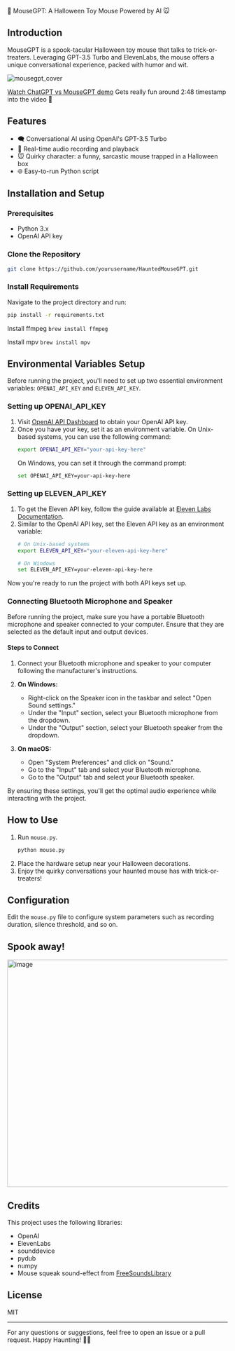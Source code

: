 🎃 MouseGPT: A Halloween Toy Mouse Powered by AI 🐭

## Introduction

MouseGPT is a spook-tacular Halloween toy mouse that talks to trick-or-treaters. Leveraging GPT-3.5 Turbo and ElevenLabs, the mouse offers a unique conversational experience, packed with humor and wit.

![mousegpt_cover](https://github.com/SidU/mousegpt/assets/4107912/84985806-d443-4801-af23-4b3c6bff49d1)

[Watch ChatGPT vs MouseGPT demo](https://www.youtube.com/watch?v=aFIaXpRkP18)
Gets really fun around 2:48 timestamp into the video 🎃

## Features

- 🗨️ Conversational AI using OpenAI's GPT-3.5 Turbo
- 🎤 Real-time audio recording and playback
- 🐭 Quirky character: a funny, sarcastic mouse trapped in a Halloween box
- 🌐 Easy-to-run Python script

## Installation and Setup

### Prerequisites

- Python 3.x
- OpenAI API key

### Clone the Repository

```bash
git clone https://github.com/yourusername/HauntedMouseGPT.git
```

### Install Requirements

Navigate to the project directory and run:

```bash
pip install -r requirements.txt
```

Install ffmpeg
`brew install ffmpeg`

Install mpv
`brew install mpv`

## Environmental Variables Setup

Before running the project, you'll need to set up two essential environment variables: `OPENAI_API_KEY` and `ELEVEN_API_KEY`.

### Setting up OPENAI_API_KEY

1. Visit [OpenAI API Dashboard](https://platform.openai.com/account/api-keys) to obtain your OpenAI API key.
2. Once you have your key, set it as an environment variable. On Unix-based systems, you can use the following command:
    ```bash
    export OPENAI_API_KEY="your-api-key-here"
    ```
    On Windows, you can set it through the command prompt:
    ```bash
    set OPENAI_API_KEY=your-api-key-here
    ```

### Setting up ELEVEN_API_KEY

1. To get the Eleven API key, follow the guide available at [Eleven Labs Documentation](https://docs.elevenlabs.io/introduction).
2. Similar to the OpenAI API key, set the Eleven API key as an environment variable:
    ```bash
    # On Unix-based systems
    export ELEVEN_API_KEY="your-eleven-api-key-here"
    ```
    ```bash
    # On Windows
    set ELEVEN_API_KEY=your-eleven-api-key-here
    ```

Now you're ready to run the project with both API keys set up.

### Connecting Bluetooth Microphone and Speaker

Before running the project, make sure you have a portable Bluetooth microphone and speaker connected to your computer. Ensure that they are selected as the default input and output devices.

#### Steps to Connect

1. Connect your Bluetooth microphone and speaker to your computer following the manufacturer's instructions.
  
2. **On Windows:**
    - Right-click on the Speaker icon in the taskbar and select "Open Sound settings."
    - Under the "Input" section, select your Bluetooth microphone from the dropdown.
    - Under the "Output" section, select your Bluetooth speaker from the dropdown.
  
3. **On macOS:**
    - Open "System Preferences" and click on "Sound."
    - Go to the "Input" tab and select your Bluetooth microphone.
    - Go to the "Output" tab and select your Bluetooth speaker.

By ensuring these settings, you'll get the optimal audio experience while interacting with the project.

## How to Use

1. Run `mouse.py`.
    ```bash
    python mouse.py
    ```
2. Place the hardware setup near your Halloween decorations.
3. Enjoy the quirky conversations your haunted mouse has with trick-or-treaters!

## Configuration

Edit the `mouse.py` file to configure system parameters such as recording duration, silence threshold, and so on.

## Spook away!
<img width="519" alt="image" src="https://github.com/SidU/mousegpt/assets/4107912/820e8273-891a-4bcd-b835-53e946e1e067">


## Credits

This project uses the following libraries:

- OpenAI
- ElevenLabs
- sounddevice
- pydub
- numpy
- Mouse squeak sound-effect from [FreeSoundsLibrary](https://www.freesoundslibrary.com/mouse-squeaking-noise)

## License

MIT

---

For any questions or suggestions, feel free to open an issue or a pull request. Happy Haunting! 🎃👻